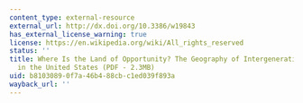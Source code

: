 ```yaml
---
content_type: external-resource
external_url: http://dx.doi.org/10.3386/w19843
has_external_license_warning: true
license: https://en.wikipedia.org/wiki/All_rights_reserved
status: ''
title: Where Is the Land of Opportunity? The Geography of Intergenerational Mobility
  in the United States (PDF - 2.3MB)
uid: b8103089-0f7a-46b4-88cb-c1ed039f893a
wayback_url: ''
---
```

